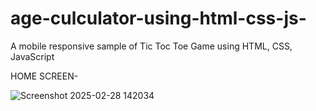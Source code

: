 ﻿# age-culculator-using-html-css-js-
 
 A mobile responsive sample of Tic Toc Toe Game using HTML, CSS, JavaScript 
 
 HOME SCREEN-
 
 ![Screenshot 2025-02-28 142034](https://github.com/user-attachments/assets/2349f0a1-a9bf-4ab0-8ddd-981e304e9057)
